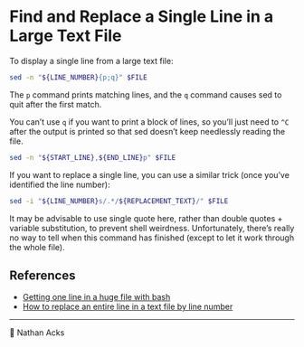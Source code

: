 # Find and Replace a Single Line in a Large Text File

To display a single line from a large text file:

```bash
sed -n "${LINE_NUMBER}{p;q}" $FILE
```

The `p` command prints matching lines, and the `q` command causes sed to quit after the first match.

You can’t use `q` if you want to print a block of lines, so you’ll just need to `^C` after the output is printed so that sed doesn’t keep needlessly reading the file.

```bash
sed -n "${START_LINE},${END_LINE}p" $FILE
```

If you want to replace a single line, you can use a similar trick (once you’ve identified the line number):

```bash
sed -i "${LINE_NUMBER}s/.*/${REPLACEMENT_TEXT}/" $FILE
```

It may be advisable to use single quote here, rather than double quotes + variable substitution, to prevent shell weirdness. Unfortunately, there’s really no way to tell when this command has finished (except to let it work through the whole file).

## References

* [Getting one line in a huge file with bash](http://stackoverflow.com/a/2796347)
* [How to replace an entire line in a text file by line number](http://stackoverflow.com/a/11145362)

- - - -

<span aria-hidden="true">👤</span> Nathan Acks
